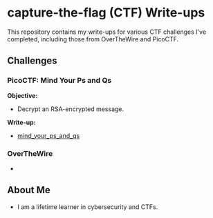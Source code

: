 # capture-the-flag (CTF) Write-ups

This repository contains my write-ups for various CTF challenges I've completed, including those from OverTheWire and PicoCTF.

## Challenges

### PicoCTF: Mind Your Ps and Qs

**Objective:**
- Decrypt an RSA-encrypted message.

**Write-up:**
- [mind_your_ps_and_qs](https://github.com/jsanti1975on/capture-the-flag/tree/main/picoCTF/mind_your_ps_and_qs)

### OverTheWire

- 


## About Me

- I am a lifetime learner in cybersecurity and CTFs.
